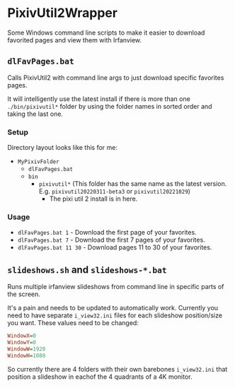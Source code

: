 # PixivUtil2Wrapper

Some Windows command line scripts to make it easier to download favorited pages and view them with Irfanview.

## `dlFavPages.bat`

Calls PixivUtil2 with command line args to just download specific favorites pages.

It will intelligently use the latest install if there is more than one `./bin/pixivutil*` folder by using the folder names in sorted order and taking the last one.

### Setup

Directory layout looks like this for me:

* `MyPixivFolder`
   * `dlFavPages.bat`
   * `bin`
      * `pixivutil*` (This folder has the same name as the latest version. E.g. `pixivutil20220311-beta3` or `pixivutil20221029`)
         * The pixi util 2 install is in here.

### Usage

* `dlFavPages.bat 1` - Download the first page of your favorites.
* `dlFavPages.bat 7` - Download the first 7 pages of your favorites.
* `dlFavPages.bat 11 30` - Download pages 11 to 30 of your favorites.

## `slideshows.sh` and `slideshows-*.bat`

Runs multiple irfanview slideshows from command line in specific parts of the screen.

It's a pain and needs to be updated to automatically work. Currently you need to have separate `i_view32.ini` files for each slideshow position/size you want. These values need to be changed:

```ini
WindowX=0
WindowY=0
WindowW=1920
WindowH=1080
```

So currently there are 4 folders with their own barebones `i_view32.ini` that position a slideshow in eachof the 4 quadrants of a 4K monitor.
